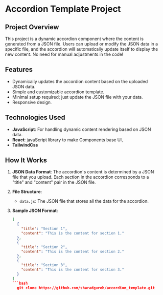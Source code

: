 # Accordion Template Project

## Project Overview

This project is a dynamic accordion component where the content is generated from a JSON file. Users can upload or modify the JSON data in a specific file, and the accordion will automatically update itself to display the new content. No need for manual adjustments in the code!

## Features

- Dynamically updates the accordion content based on the uploaded JSON data.
- Simple and customizable accordion template.
- Minimal setup required; just update the JSON file with your data.
- Responsive design.

## Technologies Used

- **JavaScript**: For handling dynamic content rendering based on JSON data.
- **React**: javaScript library to make Components base UI,
- **TailwindCss**

## How It Works

1. **JSON Data Format**: The accordion's content is determined by a JSON file that you upload. Each section in the accordion corresponds to a "title" and "content" pair in the JSON file.

2. **File Structure**:
   - `data.js`: The JSON file that stores all the data for the accordion.

3. **Sample JSON Format**:
   ```json
   [
     {
       "title": "Section 1",
       "content": "This is the content for section 1."
     },
     {
       "title": "Section 2",
       "content": "This is the content for section 2."
     },
     {
       "title": "Section 3",
       "content": "This is the content for section 3."
     }
   ]
   ```bash
     git clone https://github.com/sharadgureh/accordion_template.git
